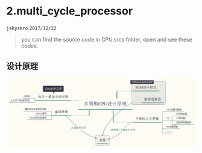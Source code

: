 # 2.multi_cycle_processor
`jskyzero` `2017/12/22`
> you can find the source code in CPU.srcs folder, open and see these codes.

## 设计原理

![CPU设计原理结构图](docs/多周期CPU设计原理.png)
